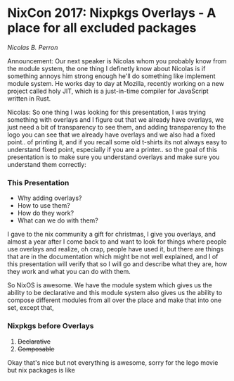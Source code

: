 # NixCon 2017: Nixpkgs Overlays - A place for all excluded packages

*Nicolas B. Perron*

Announcement: Our next speaker is Nicolas whom you probably know from the module system, the one thing I definetly
know about Nicolas is if something annoys him strong enough he'll do something like implement
module system. He works day to day at Mozilla, recently working on a new project called holy JIT,
which is a just-in-time compiler for JavaScript written in Rust.

Nicolas: So one thing I was looking for this presentation, I was trying something with
overlays and I figure out that we already have overlays, we just need a bit of transparency
to see them, and adding transparency to the logo you can see that we already have overlays and
we also had a fixed point.. of printing it, and if you recall some old t-shirts its not always
easy to understand fixed point, especially if you are a printer.. so the goal of this presentation
is to make sure you understand overlays and make sure you understand them correctly:

### This Presentation

* Why adding overlays?
* How to use them?
* How do they work?
* What can we do with them?

I gave to the nix community a gift for christmas, I give you overlays, and almost a year after
I come back to and want to look for things where people use overlays and realize, oh crap, 
people have used it, but there are things that are in the documentation which might be not
well explained, and I of this presentation will verify that so I will go and describe what
they are, how they work and what you can do with them.

So NixOS is awesome. We have the module system which gives us the ability to be declarative and
this module system also gives us the ability to compose different modules from all over the place
and make that into one set, except that,

### Nixpkgs before Overlays

1. ~~Declarative~~
2. ~~Composable~~


Okay that's nice but not everything is awesome, sorry for the lego movie but nix packages is like

